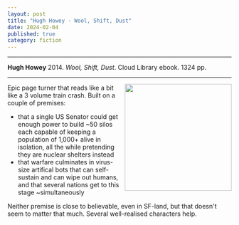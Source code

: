 ```yaml
---
layout: post
title: "Hugh Howey - Wool, Shift, Dust"
date: 2024-02-04
published: true
category: fiction
---
```



***
<b>Hugh Howey</b> 2014. _Wool, Shift, Dust_. Cloud Library ebook.  1324 pp.

***

<img align="right" width="240" src="https://cdn2.penguin.com.au/covers/original/9781473506213.jpg">

Epic page turner that reads like a bit like a 3 volume train crash.  Built on a couple of premises:
- that a single US Senator could get enough power to build ~50 silos each capable of keeping a population of 1,000+ alive in isolation, all the while pretending they are nuclear shelters instead
- that warfare culminates in virus-size artifical bots that can self-sustain and can wipe out humans, and that several nations get to this stage ~simultaneously

Neither premise is close to believable, even in SF-land, but that doesn't seem to matter that much.  Several well-realised characters help.
